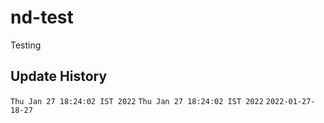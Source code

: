 # nd-test
Testing

## Update History

`Thu Jan 27 18:24:02 IST 2022`
`Thu Jan 27 18:24:02 IST 2022`
`2022-01-27-18-27`
